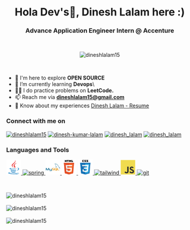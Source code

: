 <h1 align="center">Hola Dev's👋, Dinesh Lalam here :)</h1>
<h3 align="center">Advance Application Engineer Intern @ Accenture</h3>
<br> 
<p align="center"> <img src="https://komarev.com/ghpvc/?username=dineshlalam15&label=Profile%20views&color=0e75b6&style=flat" alt="dineshlalam15" /> </p>
<br>

- 🚀 I'm here to explore **OPEN SOURCE**
- 🌱 I’m currently learning **Devops**\
- 👨‍💻 I do practice problems on **LeetCode.**
- 📫 Reach me via **dineshlalam15@gmail.com**
- 📄 Know about my experiences [Dinesh Lalam - Resume](https://drive.google.com/file/d/1rcJLF1qnhIybqoKFigC7sV_LIihKNLSr/view?usp=share_link)
<h3 align="left">Connect with me on </h3>
<p align="left">

<a href="https://twitter.com/dineshlalam15" target="blank"><img align="center" src="https://raw.githubusercontent.com/rahuldkjain/github-profile-readme-generator/master/src/images/icons/Social/twitter.svg" alt="dineshlalam15" height="30" width="40" /></a> <a href="https://linkedin.com/in/dinesh-kumar-lalam" target="blank"><img align="center" src="https://raw.githubusercontent.com/rahuldkjain/github-profile-readme-generator/master/src/images/icons/Social/linked-in-alt.svg" alt="dinesh-kumar-lalam" height="30" width="40" /></a> <a href="https://instagram.com/dinesh_lalam" target="blank"><img align="center" src="https://raw.githubusercontent.com/rahuldkjain/github-profile-readme-generator/master/src/images/icons/Social/instagram.svg" alt="dinesh_lalam" height="30" width="40" /></a> <a href="https://www.leetcode.com/dinesh_lalam" target="blank"><img align="center" src="https://raw.githubusercontent.com/rahuldkjain/github-profile-readme-generator/master/src/images/icons/Social/leet-code.svg" alt="dinesh_lalam" height="30" width="40" /></a>
</p>

<h3 align="left">Languages and Tools</h3>
<p align="left">
  
<a href="https://www.java.com" target="_blank" rel="noreferrer"> <img src="https://raw.githubusercontent.com/devicons/devicon/master/icons/java/java-original.svg" alt="java" width="40" height="40"/> </a> <a href="https://spring.io/" target="_blank" rel="noreferrer"> <img src="https://www.vectorlogo.zone/logos/springio/springio-icon.svg" alt="spring" width="40" height="40"/> </a> <a href="https://www.mysql.com/" target="_blank" rel="noreferrer"> <img src="https://raw.githubusercontent.com/devicons/devicon/master/icons/mysql/mysql-original-wordmark.svg" alt="mysql" width="40" height="40"/> </a> <a href="https://www.w3.org/html/" target="_blank" rel="noreferrer"> <img src="https://raw.githubusercontent.com/devicons/devicon/master/icons/html5/html5-original-wordmark.svg" alt="html5" width="40" height="40"/> </a> <a href="https://www.w3schools.com/css/" target="_blank" rel="noreferrer"> <img src="https://raw.githubusercontent.com/devicons/devicon/master/icons/css3/css3-original-wordmark.svg" alt="css3" width="40" height="40"/> </a> <a href="https://tailwindcss.com/" target="_blank" rel="noreferrer"> <img src="https://www.vectorlogo.zone/logos/tailwindcss/tailwindcss-icon.svg" alt="tailwind" width="40" height="40"/> </a> <a href="https://developer.mozilla.org/en-US/docs/Web/JavaScript" target="_blank" rel="noreferrer"> <img src="https://raw.githubusercontent.com/devicons/devicon/master/icons/javascript/javascript-original.svg" alt="javascript" width="40" height="40"/> </a> <a href="https://git-scm.com/" target="_blank" rel="noreferrer"> <img src="https://www.vectorlogo.zone/logos/git-scm/git-scm-icon.svg" alt="git" width="40" height="40"/> </a>  
</p>

<br>
<p>
<img align="" src="https://github-readme-stats.vercel.app/api/top-langs?username=dineshlalam15&show_icons=true&locale=en&layout=compact" alt="dineshlalam15" />
<br>
<br>
<img align="" src="https://github-readme-stats.vercel.app/api?username=dineshlalam15&show_icons=true&locale=en" alt="dineshlalam15" />
<br>
<br>
<img align="" src="https://github-readme-streak-stats.herokuapp.com/?user=dineshlalam15&" alt="dineshlalam15" />
</p>
